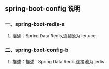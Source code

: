 ## spring-boot-config 说明

### 一、spring-boot-redis-a

1. 描述：Spring Data Redis,连接池为 lettuce


### 二、spring-boot-config-b

1. 描述：描述：Spring Data Redis,连接池为 jedis
